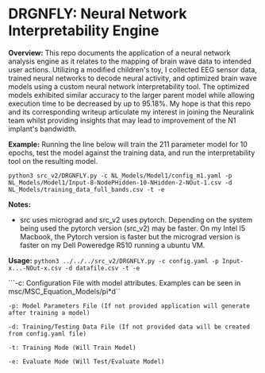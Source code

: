 # DRGNFLY: Neural Network Interpretability Engine

**Overview:**
This repo documents the application of a neural network analysis engine as it relates to the mapping of brain wave data to intended user actions. Utilizing a modified children's toy, I collected EEG sensor data, trained neural networks to decode neural activity, and optimized brain wave models using a custom neural network interpretability tool. The optimized models exhibited similar accuracy to the larger parent model while allowing execution time to be decreased by up to 95.18\%. My hope is that this repo and its corresponding writeup articulate my interest in joining the Neuralink team whilst providing insights that may lead to improvement of the N1 implant's bandwidth.

**Example:**
Running the line below will train the 211 parameter model for 10 epochs, test the model against the training data, and run the interpretability tool on the resulting model. 

```python3 src_v2/DRGNFLY.py -c NL_Models/Model1/config_m1.yaml -p NL_Models/Model1/Input-8-NodePHidden-10-NHidden-2-NOut-1.csv -d NL_Models/training_data_full_bands.csv -t -e```


**Notes:**
- src uses micrograd and src_v2 uses pytorch. Depending on the system being used the pytorch version (src_v2) may be faster. On my Intel I5 Macbook, the Pytorch version is faster but the micrograd version is faster on my Dell Poweredge R510 running a ubuntu VM. 

**Usage:**
```python3 ../../../src_v2/DRGNFLY.py -c config.yaml -p Input-x...-NOut-x.csv -d datafile.csv -t -e```

```-c: Configuration File with model attributes. Examples can be seen in msc/MSC_Equation_Models/pi*d``

```-p: Model Parameters File (If not provided application will generate after training a model)```

```-d: Training/Testing Data File (If not provided data will be created from config.yaml file)```

```-t: Training Mode (Will Train Model)```

```-e: Evaluate Mode (Will Test/Evaluate Model)```







